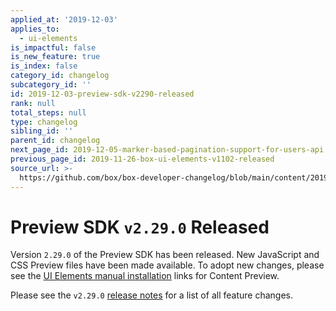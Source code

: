 ```yaml
---
applied_at: '2019-12-03'
applies_to:
  - ui-elements
is_impactful: false
is_new_feature: true
is_index: false
category_id: changelog
subcategory_id: ''
id: 2019-12-03-preview-sdk-v2290-released
rank: null
total_steps: null
type: changelog
sibling_id: ''
parent_id: changelog
next_page_id: 2019-12-05-marker-based-pagination-support-for-users-api
previous_page_id: 2019-11-26-box-ui-elements-v1102-released
source_url: >-
  https://github.com/box/box-developer-changelog/blob/main/content/2019/12-03-preview-sdk-v2290-released.md
---
```

# Preview SDK `v2.29.0` Released

Version `2.29.0` of the Preview SDK has been released. New JavaScript and CSS
Preview files have been made available. To adopt new changes, please see the
[UI Elements manual installation][ui-elements-manual-install] links for Content
Preview.

Please see the `v2.29.0` [release notes][preview-2.29-release-notes] for a list
of all feature changes.

[ui-elements-manual-install]: g://embed/ui-elements/installation/#manual-installation
[preview-2.29-release-notes]: https://github.com/box/box-content-preview/releases/tag/v2.29.0